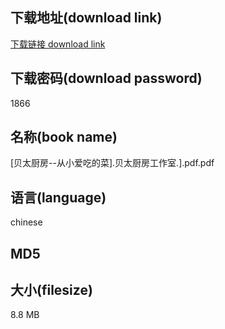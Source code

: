 ## 下载地址(download link)
[下载链接 download link](https://voluble-croquembouche-d321dc.netlify.app/?s=%5B%E8%B4%9D%E5%A4%AA%E5%8E%A8%E6%88%BF--%E4%BB%8E%E5%B0%8F%E7%88%B1%E5%90%83%E7%9A%84%E8%8F%9C%5D.%E8%B4%9D%E5%A4%AA%E5%8E%A8%E6%88%BF%E5%B7%A5%E4%BD%9C%E5%AE%A4.%5D.pdf)

## 下载密码(download password)
1866

## 名称(book name)
[贝太厨房--从小爱吃的菜].贝太厨房工作室.].pdf.pdf

## 语言(language)
chinese

## MD5


## 大小(filesize)
8.8 MB
